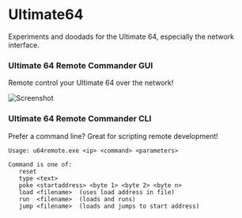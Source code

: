 # Ultimate64
Experiments and doodads for the Ultimate 64, especially the network interface.

### Ultimate 64 Remote Commander GUI

Remote control your Ultimate 64 over the network!

![Screenshot](https://raw.githubusercontent.com/LeifBloomquist/Ultimate64/master/Screenshots/U64Remote1.png)

### Ultimate 64 Remote Commander CLI

Prefer a command line?  Great for scripting remote development!

```
Usage: u64remote.exe <ip> <command> <parameters>

Command is one of:
   reset
   type <text>
   poke <startaddress> <byte 1> <byte 2> <byte n>
   load <filename>  (uses load address in file)
   run  <filename>  (loads and runs)
   jump <filename>  (loads and jumps to start address)
```
